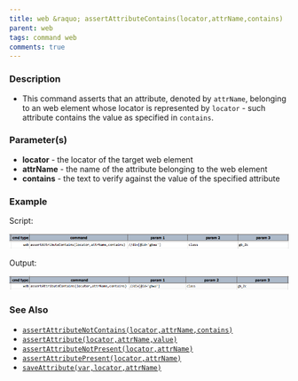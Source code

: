 ```yaml
---
title: web &raquo; assertAttributeContains(locator,attrName,contains)
parent: web
tags: command web
comments: true
---
```


### Description

*   This command asserts that an attribute, denoted by `attrName`, belonging to an web element whose locator is represented by `locator` \- such attribute contains the value as specified in `contains`. 

### Parameter(s)

- **locator** - the locator of the target web element
- **attrName** - the name of the attribute belonging to the web element
- **contains** - the text to verify against the value of the specified attribute

### Example

Script:

![](image/assertAttributeContains_01.png)

Output:

![](image/assertAttributeContains_02.png)

### See Also

*   [`assertAttributeNotContains(locator,attrName,contains)`](assertAttributeNotContains(locator,attrName,contains).html)
*   [`assertAttribute(locator,attrName,value)`](assertAttribute(locator,attrName,value).html)
*   [`assertAttributeNotPresent(locator,attrName)`](assertAttributeNotPresent(locator,attrName).html)
*   [`assertAttributePresent(locator,attrName)`](assertAttributePresent(locator,attrName).html)
*   [`saveAttribute(var,locator,attrName)`](saveAttribute(var,locator,attrName).html)